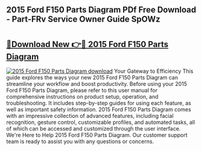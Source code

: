 ## 2015 Ford F150 Parts Diagram PDf Free Download - Part-FRv Service Owner Guide SpOWz

# <h2><a href="http://dficmx.blite.top/?on=2015+Ford+F150+Parts+Diagram">🔗Download New 👉🔴 2015 Ford F150 Parts Diagram</a></h2>

[![2015 Ford F150 Parts Diagram download](https://i.imgur.com/lujVjoI.png)](http://dficmx.blite.top/?on=2015+Ford+F150+Parts+Diagram)
Your Gateway to Efficiency This guide explores the ways your new 2015 Ford F150 Parts Diagram can streamline your workflow and boost productivity. Before using your 2015 Ford F150 Parts Diagram, please refer to this user manual for comprehensive instructions on product setup, operation, and troubleshooting. It includes step-by-step guides for using each feature, as well as important safety information. 2015 Ford F150 Parts Diagram comes with an impressive collection of advanced features, including facial recognition, gesture control, customizable profiles, and automated tasks, all of which can be accessed and customized through the user interface. We're Here to Help 2015 Ford F150 Parts Diagram. Our customer support team is ready to assist you with any questions or concerns.
